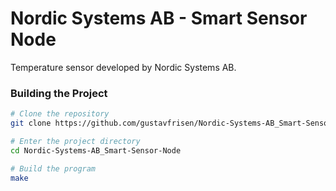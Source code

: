 # Nordic Systems AB - Smart Sensor Node
Temperature sensor developed by Nordic Systems AB.

### Building the Project

```bash
# Clone the repository
git clone https://github.com/gustavfrisen/Nordic-Systems-AB_Smart-Sensor-Node.git

# Enter the project directory
cd Nordic-Systems-AB_Smart-Sensor-Node

# Build the program
make
